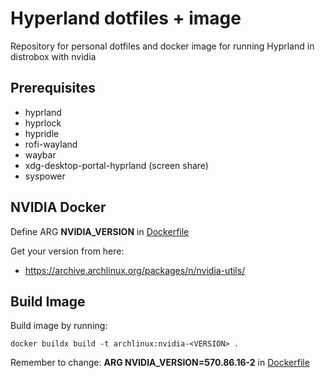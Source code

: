 # Hyperland dotfiles + image

Repository for personal dotfiles and docker image for running Hyprland in distrobox with nvidia

## Prerequisites

- hyprland
- hyprlock
- hypridle
- rofi-wayland
- waybar
- xdg-desktop-portal-hyprland (screen share)
- syspower

## NVIDIA Docker

Define ARG **NVIDIA_VERSION** in [Dockerfile](Dockerfile)

Get your version from here:
* https://archive.archlinux.org/packages/n/nvidia-utils/

## Build Image

Build image by running:

```
docker buildx build -t archlinux:nvidia-<VERSION> .
```

Remember to change: **ARG NVIDIA_VERSION=570.86.16-2** in [Dockerfile](Dockerfile)